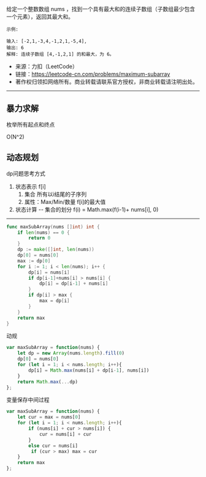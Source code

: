 
给定一个整数数组 nums ，找到一个具有最大和的连续子数组（子数组最少包含一个元素），返回其最大和。

```case
示例:

输入: [-2,1,-3,4,-1,2,1,-5,4],
输出: 6
解释: 连续子数组 [4,-1,2,1] 的和最大，为 6。
```

- 来源：力扣（LeetCode）
- 链接：https://leetcode-cn.com/problems/maximum-subarray
- 著作权归领扣网络所有。商业转载请联系官方授权，非商业转载请注明出处。

---

## 暴力求解

枚举所有起点和终点

O(N^2)

## 动态规划

dp问题思考方式

1. 状态表示 f[i]
    1. 集合 所有以i结尾的子序列
    2. 属性：Max/Min/数量  f[i]的最大值
2. 状态计算 -- 集合的划分 f(i) = Math.max(f(i-1)+ nums[i], 0)

---

```go
func maxSubArray(nums []int) int {
	if len(nums) == 0 {
		return 0
	}
	dp := make([]int, len(nums))
	dp[0] = nums[0]
	max := dp[0]
	for i := 1; i < len(nums); i++ {
		dp[i] = nums[i]
		if dp[i-1]+nums[i] > nums[i] {
			dp[i] = dp[i-1] + nums[i]
		}
		if dp[i] > max {
			max = dp[i]
		}
	}
	return max
}
```

动规

```javascript
var maxSubArray = function(nums) {
    let dp = new Array(nums.length).fill(0)
    dp[0] = nums[0]
    for (let i = 1; i < nums.length; i++){
        dp[i] = Math.max(nums[i] + dp[i-1], nums[i])
    }
    return Math.max(...dp)
};
```

变量保存中间过程

```javascript
var maxSubArray = function(nums) {
    let cur = max = nums[0]
    for (let i = 1; i < nums.length; i++){
        if (nums[i] + cur > nums[i]) {
            cur = nums[i] + cur
        }
        else cur = nums[i]
         if (cur > max) max = cur
    }
    return max
};
```
